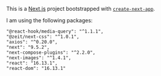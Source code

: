 This is a [Next.js](https://nextjs.org/) project bootstrapped with [`create-next-app`](https://github.com/vercel/next.js/tree/canary/packages/create-next-app).



I am using the following packages:

    "@react-hook/media-query": "^1.1.1",
    "@zeit/next-css": "^1.0.1",
    "axios": "^0.20.0",
    "next": "9.5.2",
    "next-compose-plugins": "^2.2.0",
    "next-images": "^1.4.1",
    "react": "16.13.1",
    "react-dom": "16.13.1"